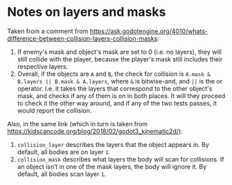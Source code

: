 # Notes on layers and masks

Taken from a comment from https://ask.godotengine.org/4010/whats-difference-between-collision-layers-collision-masks:

1. If enemy's mask and object's mask are set to 0 (i.e. no layers), they will still collide with the player, because the player's mask still includes their respective layers.
2. Overall, if the objects are `A` and `B`, the check for collision is `A.mask & B.layers || B.mask & A.layers`, where `&` is bitwise-and, and `||` is the or operator. I.e. it takes the layers that correspond to the other object's mask, and checks if any of them is on in both places. It will they proceed to check it the other way around, and if any of the two tests passes, it would report the collision.

Also, in the same link (which in turn is taken from https://kidscancode.org/blog/2018/02/godot3_kinematic2d/):

1. `collision_layer` describes the layers that the object appears in. By default, all bodies are on layer `1`.
2. `collision_mask` describes what layers the body will scan for collisions. If an object isn’t in one of the mask layers, the body will ignore it. By default, all bodies scan layer `1`.

